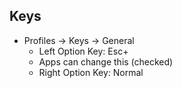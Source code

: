 ## Keys

- Profiles -> Keys -> General
    + Left Option Key: Esc+
    + Apps can change this (checked)
    + Right Option Key: Normal
